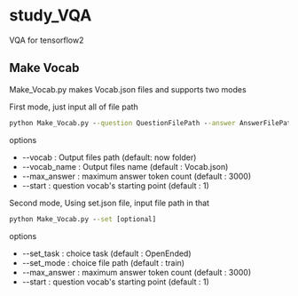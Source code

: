 # study_VQA

VQA for tensorflow2

## Make Vocab

Make_Vocab.py makes Vocab.json files and supports two modes

First mode, just input all of file path

```cmd
python Make_Vocab.py --question QuestionFilePath --answer AnswerFilePath [optional]
```
options
- --vocab : Output files path (default: now folder)
- --vocab_name : Output files name (default : Vocab.json)
- --max_answer : maximum answer token count (default : 3000)
- --start : question vocab's starting point (default : 1)

Second mode, Using set.json file, input file path in that

```cmd
python Make_Vocab.py --set [optional]
```
options
- --set_task : choice task (default : OpenEnded)
- --set_mode : choice file path (default : train)
- --max_answer : maximum answer token count (default : 3000)
- --start : question vocab's starting point (default : 1)